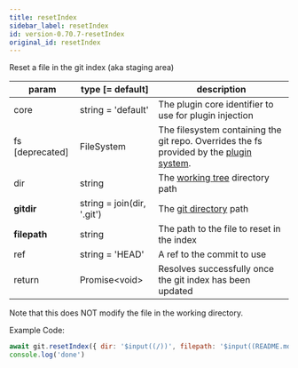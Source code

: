 ```yaml
---
title: resetIndex
sidebar_label: resetIndex
id: version-0.70.7-resetIndex
original_id: resetIndex
---
```


Reset a file in the git index (aka staging area)

| param           | type [= default]           | description                                                                                               |
| --------------- | -------------------------- | --------------------------------------------------------------------------------------------------------- |
| core            | string = 'default'         | The plugin core identifier to use for plugin injection                                                    |
| fs [deprecated] | FileSystem                 | The filesystem containing the git repo. Overrides the fs provided by the [plugin system](./plugin_fs.md). |
| dir             | string                     | The [working tree](dir-vs-gitdir.md) directory path                                                       |
| **gitdir**      | string = join(dir, '.git') | The [git directory](dir-vs-gitdir.md) path                                                                |
| **filepath**    | string                     | The path to the file to reset in the index                                                                |
| ref             | string = 'HEAD'            | A ref to the commit to use                                                                                |
| return          | Promise\<void\>            | Resolves successfully once the git index has been updated                                                 |

Note that this does NOT modify the file in the working directory.

Example Code:

```js live
await git.resetIndex({ dir: '$input((/))', filepath: '$input((README.md))' })
console.log('done')
```

<script>
(function rewriteEditLink() {
  const el = document.querySelector('a.edit-page-link.button');
  if (el) {
    el.href = 'https://github.com/isomorphic-git/isomorphic-git/edit/main/src/commands/resetIndex.js';
  }
})();
</script>